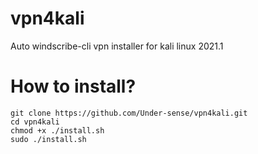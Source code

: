 # vpn4kali
Auto windscribe-cli vpn installer for kali linux 2021.1
# How to install?
    git clone https://github.com/Under-sense/vpn4kali.git
    cd vpn4kali
    chmod +x ./install.sh
    sudo ./install.sh
